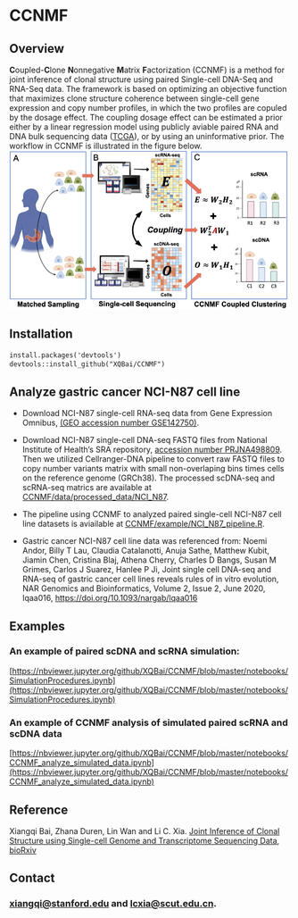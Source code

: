 # CCNMF

## Overview

**C**oupled-**C**lone **N**onnegative **M**atrix **F**actorization (CCNMF) is a method for joint inference of clonal structure using paired Single-cell DNA-Seq and RNA-Seq data. The framework is based on optimizing an objective function that maximizes clone structure coherence between single-cell gene expression and copy number profiles, in which the two profiles are copuled by the dosage effect. The coupling dosage effect can be estimated a prior either by a linear regression model using publicly aviable paired RNA and DNA bulk sequencing data ([TCGA](https://www.cancer.gov/about-nci/organization/ccg/research/structural-genomics/tcga)), or by using an uninformative prior. The workflow in CCNMF is illustrated in the figure below.
![](https://github.com/XQBai/CCNMF/blob/master/image/CCNMF_flowchart.png)

## Installation

```
install.packages('devtools')
devtools::install_github("XQBai/CCNMF")
```

## Analyze gastric cancer NCI-N87 cell line

* Download NCI-N87 single-cell RNA-seq data from Gene Expression Omnibus, [(GEO accession number GSE142750)](https://www.ncbi.nlm.nih.gov/geo/query/acc.cgi?acc=GSM4238683).

* Download NCI-N87 single-cell DNA-seq FASTQ files from National Institute of Health’s SRA repository, [accession number PRJNA498809](https://www.ncbi.nlm.nih.gov/sra/SRX4943580[accn]). Then we utilized Cellranger-DNA pipeline to convert raw FASTQ files to copy number variants
matrix with small non-overlaping bins times cells on the reference genome (GRCh38). The processed scDNA-seq and scRNA-seq matrics are available at [CCNMF/data/processed_data/NCI_N87](https://github.com/XQBai/CCNMF/tree/master/data/processed_data/NCI_N87).

* The pipeline using CCNMF to analyzed paired single-cell NCI-N87 cell line datasets is aviailable at [CCNMF/example/NCI_N87_pipeline.R](https://github.com/XQBai/CCNMF/tree/master/example/NCI_N87_pipeline.R).

* Gastric cancer NCI-N87 cell line data was referenced from: Noemi Andor, Billy T Lau, Claudia Catalanotti, Anuja Sathe, Matthew Kubit, Jiamin Chen, Cristina Blaj, Athena Cherry, Charles D Bangs, Susan M Grimes, Carlos J Suarez, Hanlee P Ji, Joint single cell DNA-seq and RNA-seq of gastric cancer cell lines reveals rules of in vitro evolution, NAR Genomics and Bioinformatics, Volume 2, Issue 2, June 2020, lqaa016, https://doi.org/10.1093/nargab/lqaa016

## Examples
### An example of paired scDNA and scRNA simulation:

[https://nbviewer.jupyter.org/github/XQBai/CCNMF/blob/master/notebooks/SimulationProcedures.ipynb](https://nbviewer.jupyter.org/github/XQBai/CCNMF/blob/master/notebooks/SimulationProcedures.ipynb)

### An example of CCNMF analysis of simulated paired scRNA and scDNA data

[https://nbviewer.jupyter.org/github/XQBai/CCNMF/blob/master/notebooks/CCNMF_analyze_simulated_data.ipynb](https://nbviewer.jupyter.org/github/XQBai/CCNMF/blob/master/notebooks/CCNMF_analyze_simulated_data.ipynb)
<!-- 
### An example of CCNMF analysis of real paired scRNA and scDNA data from a cell mixture:

[https://nbviewer.jupyter.org/github/XQBai/CCNMF/blob/master/notebooks/Real_data_analysis.ipynb](https://nbviewer.jupyter.org/github/XQBai/CCNMF/blob/master/notebooks/Real_data_analysis.ipynb)
-->

## Reference
Xiangqi Bai, Zhana Duren, Lin Wan and Li C. Xia. [Joint Inference of Clonal Structure using Single-cell Genome and Transcriptome Sequencing Data, bioRxiv](https://www.biorxiv.org/content/10.1101/2020.02.04.934455v2)

<!--## License-->
<!--[MIT](https://github.com/XQBai/CCNMF/blob/master/LICENSE)-->
## Contact
### xiangqi@stanford.edu and lcxia@scut.edu.cn.
